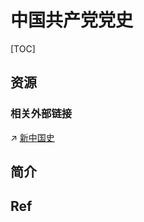 # 中国共产党党史

[TOC]



## 资源
### 相关外部链接
↗ [新中国史](../../../中华文明历史概况/📜%20中国各朝与政治史/新中国史/新中国史.md)



## 简介



## Ref
